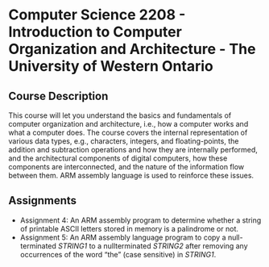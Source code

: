 # Computer Science 2208 - Introduction to Computer Organization and Architecture - The University of Western Ontario
## Course Description
This course will let you understand the basics and fundamentals of computer organization and architecture, i.e., how a computer works and what a computer does. The course covers the internal representation of various data types, e.g., characters, integers, and floating-points, the addition and subtraction operations and how they are internally performed, and the architectural components of digital computers, how these components are interconnected, and the nature of the information flow between them. ARM assembly language is used to reinforce these issues.
## Assignments
- Assignment 4: An ARM assembly program to determine whether a string of printable ASCII letters stored in memory is a palindrome or not.
- Assignment 5: An ARM assembly language program to copy a null-terminated *STRING1* to a nullterminated *STRING2* after removing any occurrences of the word “the” (case sensitive) in *STRING1*.

